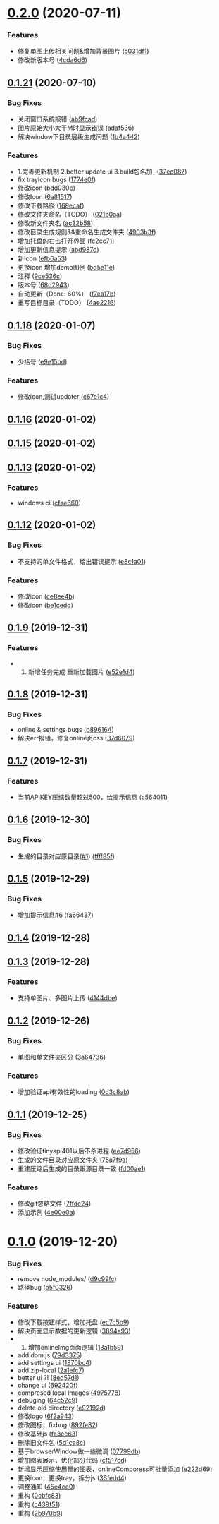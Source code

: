 # [0.2.0](https://github.com/snow-sprite/CompressApp/compare/v0.1.21...v0.2.0) (2020-07-11)


### Features

* 修复单图上传相关问题&增加背景图片 ([c031df1](https://github.com/snow-sprite/CompressApp/commit/c031df10215527ff385632e90d322299acecd143))
* 修改新版本号 ([4cda6d6](https://github.com/snow-sprite/CompressApp/commit/4cda6d6acb414c42a09d9296c3f8b30e1fc2fa84))



## [0.1.21](https://github.com/snow-sprite/CompressApp/compare/v0.1.18...v0.1.21) (2020-07-10)


### Bug Fixes

* 关闭窗口系统报错 ([ab9fcad](https://github.com/snow-sprite/CompressApp/commit/ab9fcad0d54cb91f9155020cde1f14b77aefdacd))
* 图片原始大小大于M时显示错误 ([adaf536](https://github.com/snow-sprite/CompressApp/commit/adaf5360c16c338327b2e9b7e3612ee1d1e028fb))
* 解决window下目录层级生成问题 ([1b4a442](https://github.com/snow-sprite/CompressApp/commit/1b4a4426486d7945e25f7672754075f45e247857))


### Features

* 1.完善更新机制 2.better update ui 3.build包名加_ ([37ec087](https://github.com/snow-sprite/CompressApp/commit/37ec087ff971023401d702d6c973f40537ef54df))
* fix trayIcon bugs ([1774e0f](https://github.com/snow-sprite/CompressApp/commit/1774e0faa16f7f26e69484ea36e56706fa560e2f))
* 修改icon ([bdd030e](https://github.com/snow-sprite/CompressApp/commit/bdd030ec196bf050238292cdea190d2cb07a45e9))
* 修改Icon ([6a81517](https://github.com/snow-sprite/CompressApp/commit/6a815179b42f6a61af08c1fafa3eaf45595c9828))
* 修改下载路径 ([168ecaf](https://github.com/snow-sprite/CompressApp/commit/168ecaf3ac7926ca8eec21072b1d8ebe40f7a295))
* 修改文件夹命名（TODO） ([021b0aa](https://github.com/snow-sprite/CompressApp/commit/021b0aa987e6e5c388c460cba7381d1c43f0736f))
* 修改新文件夹名 ([ac32b58](https://github.com/snow-sprite/CompressApp/commit/ac32b58d4ca500735c5ba04a13673f78a464bf58))
* 修改目录生成规则&&重命名生成文件夹 ([4903b3f](https://github.com/snow-sprite/CompressApp/commit/4903b3f48c13e6dc276dd1fef233e728cdfa7c81))
* 增加托盘的右击打开界面 ([fc2cc71](https://github.com/snow-sprite/CompressApp/commit/fc2cc71cd848e238a96eefa54001657d669897b5))
* 增加更新信息提示 ([abd987d](https://github.com/snow-sprite/CompressApp/commit/abd987da5678dc9f46eb0c63d791696c1a493ffb))
* 新Icon ([efb6a53](https://github.com/snow-sprite/CompressApp/commit/efb6a532264d73b37930ca098cb1c0f74f79faf0))
* 更换icon 增加demo图例 ([bd5e11e](https://github.com/snow-sprite/CompressApp/commit/bd5e11e813f62b39c2022ea361e6ba9b38708e49))
* 注释 ([9ce536c](https://github.com/snow-sprite/CompressApp/commit/9ce536c378b9376007bed4c2d33298345fdf0379))
* 版本号 ([68d2943](https://github.com/snow-sprite/CompressApp/commit/68d2943656054a1177ea721ca743cd4ba2a855a1))
* 自动更新（Done: 60%） ([f7ea17b](https://github.com/snow-sprite/CompressApp/commit/f7ea17b583599fb58b4043054e90d200183884d5))
* 重写目标目录（TODO） ([4ae2216](https://github.com/snow-sprite/CompressApp/commit/4ae22164e21ab97efbd4a1c38d80418f0bdcf714))



## [0.1.18](https://github.com/snow-sprite/CompressApp/compare/v0.1.17...v0.1.18) (2020-01-07)


### Bug Fixes

* 少括号 ([e9e15bd](https://github.com/snow-sprite/CompressApp/commit/e9e15bd92eb724441951db56057e8060fb38efe1))


### Features

* 修改icon,测试updater ([c67e1c4](https://github.com/snow-sprite/CompressApp/commit/c67e1c4a61ff0069d7a178778fb57e84b36e96e8))



## [0.1.16](https://github.com/snow-sprite/CompressApp/compare/v0.1.15...v0.1.16) (2020-01-02)



## [0.1.15](https://github.com/snow-sprite/CompressApp/compare/v0.1.14...v0.1.15) (2020-01-02)



## [0.1.13](https://github.com/snow-sprite/CompressApp/compare/v0.1.12...v0.1.13) (2020-01-02)


### Features

* windows ci ([cfae660](https://github.com/snow-sprite/CompressApp/commit/cfae660c2acf007480ff6d554a55129b69638678))



## [0.1.12](https://github.com/snow-sprite/CompressApp/compare/v0.1.11...v0.1.12) (2020-01-02)


### Bug Fixes

* 不支持的单文件格式，给出错误提示 ([e8c1a01](https://github.com/snow-sprite/CompressApp/commit/e8c1a0167be0c86a5f5149224d8e1d88349e6298))


### Features

* 修改icon ([ce8ee4b](https://github.com/snow-sprite/CompressApp/commit/ce8ee4b6a7df86c3d7944fc865318e838bb2208e))
* 修改icon ([be1cedd](https://github.com/snow-sprite/CompressApp/commit/be1ceddc08db80c827a7d98d41bac678f9e39d87))



## [0.1.9](https://github.com/snow-sprite/CompressApp/compare/v0.1.8...v0.1.9) (2019-12-31)


### Features

* 1. 新增任务完成 重新加载图片 ([e52e1d4](https://github.com/snow-sprite/CompressApp/commit/e52e1d40612765be42b1ffdb40f7050ba43808fe))



## [0.1.8](https://github.com/snow-sprite/CompressApp/compare/v0.1.7...v0.1.8) (2019-12-31)


### Bug Fixes

* online & settings bugs ([b896164](https://github.com/snow-sprite/CompressApp/commit/b8961642a8329e4b8515b41475b1cca2f8024e89))
* 解决err报错，修复online页css ([37d6079](https://github.com/snow-sprite/CompressApp/commit/37d607990329dfec2931c73c9ae1fe4e419044dd))



## [0.1.7](https://github.com/snow-sprite/CompressApp/compare/v0.1.6...v0.1.7) (2019-12-31)


### Features

* 当前APIKEY压缩数量超过500，给提示信息 ([c564011](https://github.com/snow-sprite/CompressApp/commit/c564011ac85d5b37b9062f0853ee2358c4262b66))



## [0.1.6](https://github.com/snow-sprite/CompressApp/compare/v0.1.5...v0.1.6) (2019-12-30)


### Bug Fixes

* 生成的目录对应原目录([#1](https://github.com/snow-sprite/CompressApp/issues/1)) ([ffff85f](https://github.com/snow-sprite/CompressApp/commit/ffff85f68e83baf305398b89457752ad14e81938))



## [0.1.5](https://github.com/snow-sprite/CompressApp/compare/v0.1.4...v0.1.5) (2019-12-29)


### Bug Fixes

* 增加提示信息[#6](https://github.com/snow-sprite/CompressApp/issues/6) ([fa66437](https://github.com/snow-sprite/CompressApp/commit/fa66437d60b5276e1357357818f9fcb6f94823f9))



## [0.1.4](https://github.com/snow-sprite/CompressApp/compare/v0.1.3...v0.1.4) (2019-12-28)



## [0.1.3](https://github.com/snow-sprite/CompressApp/compare/v0.1.2...v0.1.3) (2019-12-28)


### Features

* 支持单图片、多图片上传 ([4144dbe](https://github.com/snow-sprite/CompressApp/commit/4144dbe15f5541399bf94c669fc99f18a2e773d4))



## [0.1.2](https://github.com/snow-sprite/CompressApp/compare/v0.1.1...v0.1.2) (2019-12-26)


### Bug Fixes

* 单图和单文件夹区分 ([3a64736](https://github.com/snow-sprite/CompressApp/commit/3a647363891cd07036eecb8ec6682eb748c85998))


### Features

* 增加验证api有效性的loading ([0d3c8ab](https://github.com/snow-sprite/CompressApp/commit/0d3c8abbfddff6a4f7dd68f5b4182aeeec4dc322))



## [0.1.1](https://github.com/snow-sprite/CompressApp/compare/v0.1.0...v0.1.1) (2019-12-25)


### Bug Fixes

* 修改验证tinyapi401以后不杀进程 ([ee7d956](https://github.com/snow-sprite/CompressApp/commit/ee7d9566fa13cf7570ee565756284df5d401b6a5))
* 生成的文件目录对应原文件夹 ([75a7f9a](https://github.com/snow-sprite/CompressApp/commit/75a7f9aa91f137538e0c2b533218b35c42d96d89))
* 重建压缩后生成的目录跟源目录一致 ([fd00ae1](https://github.com/snow-sprite/CompressApp/commit/fd00ae198457b69b5e14442f20bb69bc00b1bda0))


### Features

* 修改git忽略文件 ([7ffdc24](https://github.com/snow-sprite/CompressApp/commit/7ffdc242446103ba462984905e03e0e5daddf1c5))
* 添加示例 ([4e00e0a](https://github.com/snow-sprite/CompressApp/commit/4e00e0a87b2810426a0911f23f0490663865072c))



# [0.1.0](https://github.com/snow-sprite/CompressApp/compare/d9c99fcf66671e5e8ff45fef25af94ab2e683826...v0.1.0) (2019-12-20)


### Bug Fixes

* remove node_modules/ ([d9c99fc](https://github.com/snow-sprite/CompressApp/commit/d9c99fcf66671e5e8ff45fef25af94ab2e683826))
* 路径bug ([b5f0326](https://github.com/snow-sprite/CompressApp/commit/b5f03268a90eb8de49c2c1ac1219e0a7d6a6dd01))


### Features

*  修改下载按钮样式，增加托盘 ([ec7c5b9](https://github.com/snow-sprite/CompressApp/commit/ec7c5b9bfed52706b16a33faebda3c2824927c52))
*  解决页面显示数据的更新逻辑 ([3894a93](https://github.com/snow-sprite/CompressApp/commit/3894a93780ed7c4d302f9633038bb638722cf72d))
* 1. 增加onlineImg页面逻辑 ([13a1b59](https://github.com/snow-sprite/CompressApp/commit/13a1b59d3df2207a284395b7672261d73b2f0301))
* add dom.js ([79d3375](https://github.com/snow-sprite/CompressApp/commit/79d33759a211575583fef5d53b46432464581097))
* add settings ui ([1870bc4](https://github.com/snow-sprite/CompressApp/commit/1870bc471bf2c66282614e3cd4ef9fd71af12ef3))
* add zip-local ([2a1efc7](https://github.com/snow-sprite/CompressApp/commit/2a1efc7959864e7fe55a8aca5dd0016353e16835))
* better ui ?! ([8ed57d1](https://github.com/snow-sprite/CompressApp/commit/8ed57d12baa933097a9ebda1a9963f96e701734e))
* change ui ([692420f](https://github.com/snow-sprite/CompressApp/commit/692420f72e1cd056f8a4f1f1ef2532a4c8ce63d2))
* compresed local images ([4975778](https://github.com/snow-sprite/CompressApp/commit/4975778e6722b98b9b300e5369e4b55d00e31244))
* debuging ([64c52c9](https://github.com/snow-sprite/CompressApp/commit/64c52c97896c70da0403b116f29cdfa89c0ad0b0))
* delete old directory ([e92192d](https://github.com/snow-sprite/CompressApp/commit/e92192d51b4550788552d47f160d60944d3bb46b))
* 修改logo ([6f2a943](https://github.com/snow-sprite/CompressApp/commit/6f2a9439d8b53fd5f7fae600fbb99dec3bee064b))
* 修改图标，fixbug ([892fe82](https://github.com/snow-sprite/CompressApp/commit/892fe82c5494b8ba9890fc90b6ae356a3b2ebdfa))
* 修改基础js ([fa3ee63](https://github.com/snow-sprite/CompressApp/commit/fa3ee6321eea26b37b0eb393cfade9af872d9adb))
* 删除旧文件包 ([5d1ca8c](https://github.com/snow-sprite/CompressApp/commit/5d1ca8cb5b24258b91198ef2c805bf7160c53b79))
* 基于browserWindow做一些微调 ([07799db](https://github.com/snow-sprite/CompressApp/commit/07799dba49c0e9032afa0f9d48a918fbdc735827))
* 增加图表展示，优化部分代码 ([cf517cd](https://github.com/snow-sprite/CompressApp/commit/cf517cdb49d4fa0446ca9c1f5d1a7587af3a1ece))
* 新增显示压缩使用量的图表，onlineComporess可批量添加 ([e222d69](https://github.com/snow-sprite/CompressApp/commit/e222d69bbfd4fcb625dc55a63da5bc35a20f7ebe))
* 更换icon，更换tray，拆分js ([36fedd4](https://github.com/snow-sprite/CompressApp/commit/36fedd4e87bb934f28e49451927c8eae23160545))
* 调整通知 ([45e4ee0](https://github.com/snow-sprite/CompressApp/commit/45e4ee0979019e633ac3df609d4e1e7ad214c034))
* 重构 ([0cbfc83](https://github.com/snow-sprite/CompressApp/commit/0cbfc83da6ac057cc27fef191995c2a4f5313301))
* 重构 ([c439f51](https://github.com/snow-sprite/CompressApp/commit/c439f51155a50c348f01fc3daeb91c2bd4716b5b))
* 重构 ([2b970b9](https://github.com/snow-sprite/CompressApp/commit/2b970b98321dab6e81d4eba65262ba6953734c1f))



